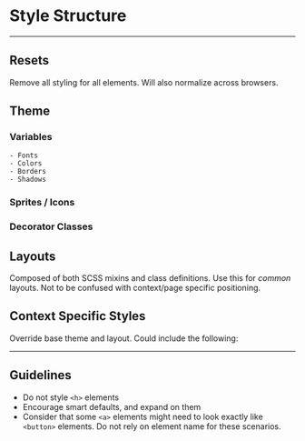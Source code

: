 # Style Structure 

* * * 

Resets 
------

Remove all styling for all elements. Will also normalize across browsers. 

Theme
-----

### Variables 

    - Fonts 
    - Colors 
    - Borders 
    - Shadows 

### Sprites / Icons 

### Decorator Classes 

Layouts 
-------

Composed of both SCSS mixins and class definitions. Use this for _common_ layouts. Not to be confused with context/page specific positioning.

Context Specific Styles 
-----------------------

Override base theme and layout. Could include the following: 

* * * 

Guidelines
----------

- Do not style `<h>` elements
- Encourage smart defaults, and expand on them
- Consider that some `<a>` elements might need to look exactly like `<button>` elements. Do not rely on element name for these scenarios.
